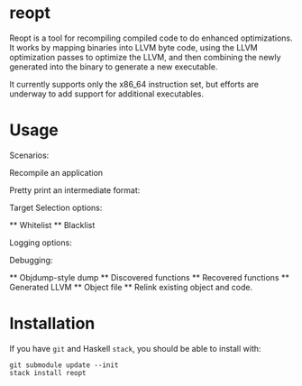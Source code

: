 # reopt

Reopt is a tool for recompiling compiled code to do enhanced
optimizations.  It works by mapping binaries into LLVM byte code,
using the LLVM optimization passes to optimize the LLVM, and then
combining the newly generated into the binary to generate a new
executable.

It currently supports only the x86_64 instruction set, but efforts
are underway to add support for additional executables.

# Usage

Scenarios:

Recompile an application

Pretty print an intermediate format:

Target Selection options:

** Whitelist
** Blacklist

Logging options:


Debugging:

** Objdump-style dump
** Discovered functions
** Recovered functions
** Generated LLVM
** Object file
** Relink existing object and code.


# Installation

If you have `git` and Haskell `stack`, you should be able to install with:

```
git submodule update --init
stack install reopt
```
